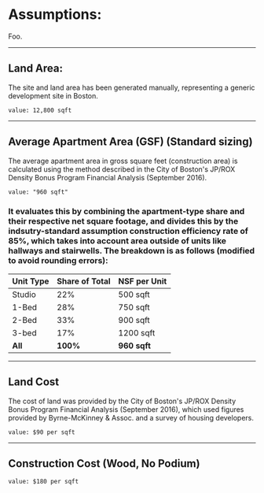 
# Assumptions:

Foo.

---

## Land Area:
The site and land area has been generated manually, representing a generic development site in Boston.

    value: 12,800 sqft

---
    
## Average Apartment Area (GSF) (Standard sizing)
The average apartment area in gross square feet (construction area) is calculated using the method described in the City of Boston's JP/ROX Density Bonus Program Financial Analysis (September 2016).

    value: "960 sqft"

### It evaluates this by combining the apartment-type share and their respective net square footage, and divides this by the indsutry-standard assumption construction efficiency rate of 85%, which takes into account area outside of units like hallways and stairwells. The breakdown is as follows (modified to avoid rounding errors):
|   Unit Type  |   Share of Total  | NSF per Unit  |
|--------------|-------------------|---------------|
|    Studio    |    22%            |    500 sqft   |
|    1-Bed     |    28%            |    750 sqft   |
|    2-Bed     |    33%            |    900 sqft   |
|    3-bed     |    17%            |    1200 sqft  |
|    **All**   |    **100%**      |     **960 sqft**  |

---

## Land Cost

The cost of land was provided by the City of Boston's JP/ROX Density Bonus Program Financial Analysis (September 2016), which used figures provided by Byrne-McKinney & Assoc. and a survey of housing developers.

    value: $90 per sqft

---

## Construction Cost (Wood, No Podium)

    value: $180 per sqft
